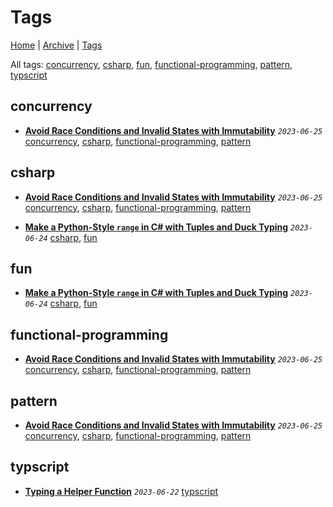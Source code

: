 # Tags

[Home](../README.md) | [Archive](./archive.md) | [Tags](./tags.md)

All tags: [concurrency](./tags.md#concurrency), [csharp](./tags.md#csharp), [fun](./tags.md#fun), [functional-programming](./tags.md#functional-programming), [pattern](./tags.md#pattern), [typscript](./tags.md#typscript)

## concurrency

- __[Avoid Race Conditions and Invalid States with Immutability](../src/2023/6/25/avoid_race_condition_with_immutability/README.md)__
  _`2023-06-25`_
  [concurrency](./tags.md#concurrency), [csharp](./tags.md#csharp), [functional-programming](./tags.md#functional-programming), [pattern](./tags.md#pattern)


## csharp

- __[Avoid Race Conditions and Invalid States with Immutability](../src/2023/6/25/avoid_race_condition_with_immutability/README.md)__
  _`2023-06-25`_
  [concurrency](./tags.md#concurrency), [csharp](./tags.md#csharp), [functional-programming](./tags.md#functional-programming), [pattern](./tags.md#pattern)

- __[Make a Python-Style `range` in C# with Tuples and Duck Typing](../src/2023/6/24/python_style_range/README.md)__
  _`2023-06-24`_
  [csharp](./tags.md#csharp), [fun](./tags.md#fun)


## fun

- __[Make a Python-Style `range` in C# with Tuples and Duck Typing](../src/2023/6/24/python_style_range/README.md)__
  _`2023-06-24`_
  [csharp](./tags.md#csharp), [fun](./tags.md#fun)


## functional-programming

- __[Avoid Race Conditions and Invalid States with Immutability](../src/2023/6/25/avoid_race_condition_with_immutability/README.md)__
  _`2023-06-25`_
  [concurrency](./tags.md#concurrency), [csharp](./tags.md#csharp), [functional-programming](./tags.md#functional-programming), [pattern](./tags.md#pattern)


## pattern

- __[Avoid Race Conditions and Invalid States with Immutability](../src/2023/6/25/avoid_race_condition_with_immutability/README.md)__
  _`2023-06-25`_
  [concurrency](./tags.md#concurrency), [csharp](./tags.md#csharp), [functional-programming](./tags.md#functional-programming), [pattern](./tags.md#pattern)


## typscript

- __[Typing a Helper Function](../src/2023/6/22/typing_a_helper_function/README.md)__
  _`2023-06-22`_
  [typscript](./tags.md#typscript)


